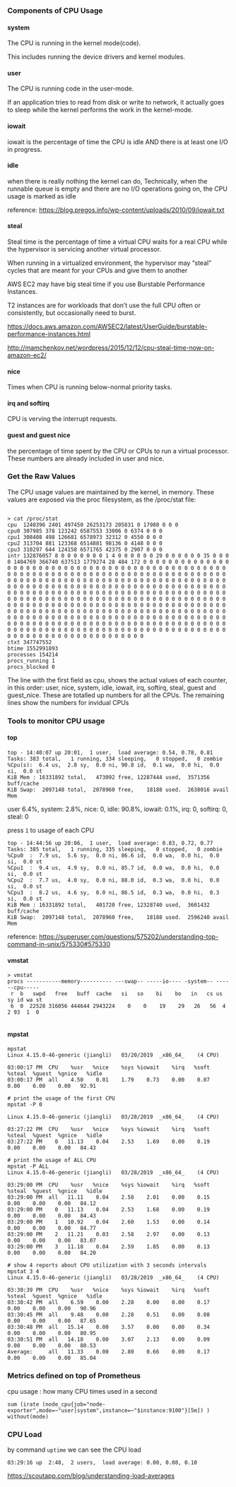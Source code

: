 ### Components of CPU Usage

#### system

The CPU is running in the kernel mode(code). 

This includes running the device drivers and kernel modules.

#### user

The CPU is running code in the user-mode. 

If an application tries to read from disk or write to network, it actually goes to sleep while the kernel performs the work in the kernel-mode.

#### iowait

iowait is the percentage of time the CPU is idle AND there is at least one I/O in progress.

#### idle

when there is really nothing the kernel can do, Technically, when the runnable queue is empty and there are no I/O operations going on, the CPU usage is marked as idle

reference: https://blog.pregos.info/wp-content/uploads/2010/09/iowait.txt

#### steal

Steal time is the percentage of time a virtual CPU waits for a real CPU while the hypervisor is servicing another virtual processor.

When running in a virtualized environment, the hypervisor may “steal” cycles that are meant for your CPUs and give them to another

AWS EC2 may have big steal time if you use Burstable Performance Instances.

T2 instances are for workloads that don’t use the full CPU often or consistently, but occasionally need to burst.

https://docs.aws.amazon.com/AWSEC2/latest/UserGuide/burstable-performance-instances.html

http://mamchenkov.net/wordpress/2015/12/12/cpu-steal-time-now-on-amazon-ec2/

#### nice

Times when CPU is running below-normal priority tasks.

#### irq and softirq

CPU is verving the interrupt requests.

#### guest and guest nice
the percentage of time spent by the CPU or CPUs to run a virtual processor. These numbers are already included in user and nice.

### Get the Raw Values

The CPU usage values are maintained by the kernel, in memory. These values are exposed via the proc filesystem, as the /proc/stat file:

```

> cat /proc/stat
cpu  1240396 2401 497450 26253173 205831 0 17980 0 0 0
cpu0 307985 378 123242 6587553 33006 0 6374 0 0 0
cpu1 308408 498 126681 6578973 32312 0 4550 0 0 0
cpu2 313704 881 123368 6514881 98136 0 4148 0 0 0
cpu3 310297 644 124158 6571765 42375 0 2907 0 0 0
intr 132876057 8 0 0 0 0 0 0 0 1 4 0 0 0 0 0 0 29 0 0 0 0 0 0 35 0 0 0 0 1404769 366740 637513 1779274 28 484 172 0 0 0 0 0 0 0 0 0 0 0 0 0 0 0 0 0 0 0 0 0 0 0 0 0 0 0 0 0 0 0 0 0 0 0 0 0 0 0 0 0 0 0 0 0 0 0 0 0 0 0 0 0 0 0 0 0 0 0 0 0 0 0 0 0 0 0 0 0 0 0 0 0 0 0 0 0 0 0 0 0 0 0 0 0 0 0 0 0 0 0 0 0 0 0 0 0 0 0 0 0 0 0 0 0 0 0 0 0 0 0 0 0 0 0 0 0 0 0 0 0 0 0 0 0 0 0 0 0 0 0 0 0 0 0 0 0 0 0 0 0 0 0 0 0 0 0 0 0 0 0 0 0 0 0 0 0 0 0 0 0 0 0 0 0 0 0 0 0 0 0 0 0 0 0 0 0 0 0 0 0 0 0 0 0 0 0 0 0 0 0 0 0 0 0 0 0 0 0 0 0 0 0 0 0 0 0 0 0 0 0 0 0 0 0 0 0 0 0 0 0 0 0 0 0 0 0 0 0 0 0 0 0 0 0 0 0 0 0 0 0 0 0 0 0 0 0 0 0 0 0 0 0 0 0 0 0 0 0 0 0 0 0 0 0 0 0 0 0 0 0 0 0 0 0 0 0 0 0 0 0 0 0 0 0 0 0 0 0 0 0 0 0 0 0 0 0 0 0 0 0 0 0 0 0 0 0 0 0 0 0 0 0 0 0 0 0 0 0 0 0 0 0 0 0 0 0 0 0 0 0 0 0 0 0 0 0 0 0 0 0 0 0 0 0 0 0 0 0 0 0 0 0 0 0 0 0 0 0 0 0 0 0 0 0 0 0 0 0 0 0 0 0 0 0 0 0 0 0 0 0 0 0 0 0 0 0 0 0 0 0 0 0 0 0 0 0 0 0 0 0 0 0 0 0 0 0 0 0 0 0 0 0 0 0 0 0 0 0 0 0
ctxt 347747552
btime 1552991893
processes 154214
procs_running 1
procs_blocked 0
```
The line with the first field as cpu, shows the actual values of each counter, in this order: user, nice, system, idle, iowait, irq, softirq, steal, guest and guest_nice. These are totalled up numbers for all the CPUs. The remaining lines show the numbers for invidual CPUs

### Tools to monitor CPU usage

#### top

```
top - 14:40:07 up 20:01,  1 user,  load average: 0.54, 0.78, 0.81
Tasks: 383 total,   1 running, 334 sleeping,   0 stopped,   0 zombie
%Cpu(s):  6.4 us,  2.8 sy,  0.0 ni, 90.8 id,  0.1 wa,  0.0 hi,  0.0 si,  0.0 st
KiB Mem : 16331892 total,   473092 free, 12287444 used,  3571356 buff/cache
KiB Swap:  2097148 total,  2078960 free,    18188 used.  2638016 avail Mem 

```
user 6.4%, system: 2.8%, nice: 0, idle: 90.8%, iowait: 0.1%, irq: 0, softirq: 0, steal: 0 

press `1` to usage of each CPU

```
top - 14:44:56 up 20:06,  1 user,  load average: 0.83, 0.72, 0.77
Tasks: 385 total,   1 running, 335 sleeping,   0 stopped,   0 zombie
%Cpu0  :  7.9 us,  5.6 sy,  0.0 ni, 86.6 id,  0.0 wa,  0.0 hi,  0.0 si,  0.0 st
%Cpu1  :  9.4 us,  4.9 sy,  0.0 ni, 85.7 id,  0.0 wa,  0.0 hi,  0.0 si,  0.0 st
%Cpu2  :  7.7 us,  4.0 sy,  0.0 ni, 88.0 id,  0.3 wa,  0.0 hi,  0.0 si,  0.0 st
%Cpu3  :  8.2 us,  4.6 sy,  0.0 ni, 86.5 id,  0.3 wa,  0.0 hi,  0.3 si,  0.0 st
KiB Mem : 16331892 total,   401720 free, 12328740 used,  3601432 buff/cache
KiB Swap:  2097148 total,  2078960 free,    18188 used.  2596240 avail Mem
```
reference: https://superuser.com/questions/575202/understanding-top-command-in-unix/575330#575330

#### vmstat
```
> vmstat
procs -----------memory---------- ---swap-- -----io---- -system-- ------cpu-----
 r  b   swpd   free   buff  cache   si   so    bi    bo   in   cs us sy id wa st
 6  0  22528 316056 444644 2943224    0    0    19    29   26   56  4  2 93  1  0
 
```
#### mpstat

```
mpstat
Linux 4.15.0-46-generic (jiangli) 	03/20/2019 	_x86_64_	(4 CPU)

03:00:17 PM  CPU    %usr   %nice    %sys %iowait    %irq   %soft  %steal  %guest  %gnice   %idle
03:00:17 PM  all    4.50    0.01    1.79    0.73    0.00    0.07    0.00    0.00    0.00   92.91

# print the usage of the first CPU
mpstat -P 0

Linux 4.15.0-46-generic (jiangli) 	03/28/2019 	_x86_64_	(4 CPU)

03:27:22 PM  CPU    %usr   %nice    %sys %iowait    %irq   %soft  %steal  %guest  %gnice   %idle
03:27:22 PM    0   11.13    0.04    2.53    1.69    0.00    0.19    0.00    0.00    0.00   84.43

# print the usage of ALL CPU
mpstat -P ALL
Linux 4.15.0-46-generic (jiangli) 	03/28/2019 	_x86_64_	(4 CPU)

03:29:00 PM  CPU    %usr   %nice    %sys %iowait    %irq   %soft  %steal  %guest  %gnice   %idle
03:29:00 PM  all   11.11    0.04    2.58    2.01    0.00    0.15    0.00    0.00    0.00   84.12
03:29:00 PM    0   11.13    0.04    2.53    1.68    0.00    0.19    0.00    0.00    0.00   84.43
03:29:00 PM    1   10.92    0.04    2.60    1.53    0.00    0.14    0.00    0.00    0.00   84.77
03:29:00 PM    2   11.21    0.03    2.58    2.97    0.00    0.13    0.00    0.00    0.00   83.07
03:29:00 PM    3   11.18    0.04    2.59    1.85    0.00    0.13    0.00    0.00    0.00   84.20

# show 4 reports about CPU utilization with 3 seconds intervals
mpstat 3 4   
Linux 4.15.0-46-generic (jiangli) 	03/28/2019 	_x86_64_	(4 CPU)

03:30:39 PM  CPU    %usr   %nice    %sys %iowait    %irq   %soft  %steal  %guest  %gnice   %idle
03:30:42 PM  all    6.59    0.00    2.28    0.00    0.00    0.17    0.00    0.00    0.00   90.96
03:30:45 PM  all    9.48    0.00    2.28    0.51    0.00    0.08    0.00    0.00    0.00   87.65
03:30:48 PM  all   15.14    0.00    3.57    0.00    0.00    0.34    0.00    0.00    0.00   80.95
03:30:51 PM  all   14.18    0.00    3.07    2.13    0.00    0.09    0.00    0.00    0.00   80.53
Average:     all   11.33    0.00    2.80    0.66    0.00    0.17    0.00    0.00    0.00   85.04

```


### Metrics defined on top of Prometheus

cpu usage : how many CPU times used in a second
```
sum (irate (node_cpu{job="node-exporter",mode=~"user|system",instance=~"$instance:9100"}[5m]) ) without(mode)
```

### CPU Load

by command `uptime` we can see the CPU load

```
03:29:16 up  2:48,  2 users,  load average: 0.00, 0.08, 0.10
```

https://scoutapp.com/blog/understanding-load-averages

